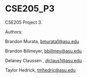 # CSE205_P3

CSE205 Project 3.

Authors:

Brandon Murata, bmurata1@asu.edu

Brandon Billmeyer, bbillmey@asu.edu

Delaney Claussen , djclaus1@asu.edu

Taylor Hedrick, tmhedric@asu.edu
